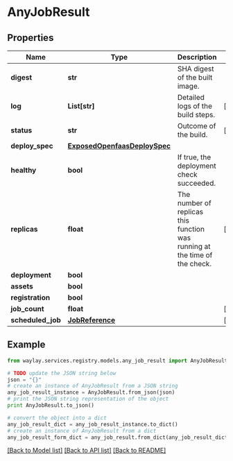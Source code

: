# AnyJobResult


## Properties

Name | Type | Description | Notes
------------ | ------------- | ------------- | -------------
**digest** | **str** | SHA digest of the built image. | 
**log** | **List[str]** | Detailed logs of the build steps. | [optional] 
**status** | **str** | Outcome of the build. | [optional] 
**deploy_spec** | [**ExposedOpenfaasDeploySpec**](ExposedOpenfaasDeploySpec.md) |  | 
**healthy** | **bool** | If true, the deployment check succeeded. | 
**replicas** | **float** | The number of replicas this function was running at the time of the check. | [optional] 
**deployment** | **bool** |  | 
**assets** | **bool** |  | 
**registration** | **bool** |  | 
**job_count** | **float** |  | [optional] 
**scheduled_job** | [**JobReference**](JobReference.md) |  | [optional] 

## Example

```python
from waylay.services.registry.models.any_job_result import AnyJobResult

# TODO update the JSON string below
json = "{}"
# create an instance of AnyJobResult from a JSON string
any_job_result_instance = AnyJobResult.from_json(json)
# print the JSON string representation of the object
print AnyJobResult.to_json()

# convert the object into a dict
any_job_result_dict = any_job_result_instance.to_dict()
# create an instance of AnyJobResult from a dict
any_job_result_form_dict = any_job_result.from_dict(any_job_result_dict)
```
[[Back to Model list]](../README.md#documentation-for-models) [[Back to API list]](../README.md#documentation-for-api-endpoints) [[Back to README]](../README.md)


